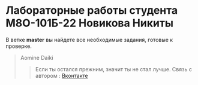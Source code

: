 # Лабораторные работы студента М8О-101Б-22 Новикова Никиты
В ветке __master__ вы найдете все необходимые задания, готовые к проверке.
>Aomine Daiki
>>Если ты остался прежним, значит ты не стал лучше.
Связь с автором : [Вконтакте](https://vk.com/nofexx)
